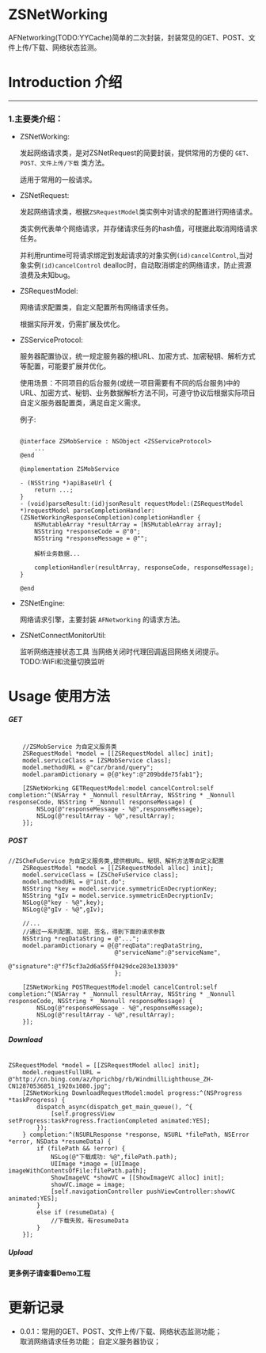 # ZSNetWorking
AFNetworking(TODO:YYCache)简单的二次封装，封装常见的GET、POST、文件上传/下载、网络状态监测。


# Introduction 介绍
---

### 1.主要类介绍：

- ZSNetWorking: 

	发起网络请求类，是对ZSNetRequest的简要封装，提供常用的方便的 `GET、POST、文件上传/下载` 类方法。

	适用于常用的一般请求。

- ZSNetRequest: 
	
	发起网络请求类，根据`ZSRequestModel`类实例中对请求的配置进行网络请求。

	类实例代表单个网络请求，并存储请求任务的hash值，可根据此取消网络请求任务。

	并利用runtime可将请求绑定到发起请求的对象实例`(id)cancelControl`,当对象实例`(id)cancelControl` dealloc时，自动取消绑定的网络请求，防止资源浪费及未知bug。

- ZSRequestModel:

	网络请求配置类，自定义配置所有网络请求任务。

	根据实际开发，仍需扩展及优化。

- ZSServiceProtocol:
	
	服务器配置协议，统一规定服务器的根URL、加密方式、加密秘钥、解析方式等配置，可能要扩展并优化。

	使用场景：不同项目的后台服务(或统一项目需要有不同的后台服务)中的URL、加密方式、秘钥、业务数据解析方法不同，可遵守协议后根据实际项目自定义服务器配置类，满足自定义需求。

	例子: 

	```

	@interface ZSMobService : NSObject <ZSServiceProtocol> 
		...
	@end

	@implementation ZSMobService

	- (NSString *)apiBaseUrl {
    	return ...;
	}
	- (void)parseResult:(id)jsonResult requestModel:(ZSRequestModel *)requestModel parseCompletionHandler:(ZSNetWorkingResponseCompletion)completionHandler {
	    NSMutableArray *resultArray = [NSMutableArray array];
	    NSString *responseCode = @"0";
	    NSString *responseMessage = @"";
	    
	    解析业务数据...

	    completionHandler(resultArray, responseCode, responseMessage);
	}

	@end
	
	```

- ZSNetEngine:

	网络请求引擎，主要封装 `AFNetworking` 的请求方法。

- ZSNetConnectMonitorUtil:

	监听网络连接状态工具
	当网络关闭时代理回调返回网络关闭提示。
	TODO:WiFi和流量切换监听


# Usage 使用方法

##### GET

``` 
	
	//ZSMobService 为自定义服务类
	ZSRequestModel *model = [[ZSRequestModel alloc] init];
    model.serviceClass = [ZSMobService class];
    model.methodURL = @"car/brand/query";
    model.paramDictionary = @{@"key":@"209bdde75fab1"};
    
    [ZSNetWorking GETRequestModel:model cancelControl:self completion:^(NSArray * _Nonnull resultArray, NSString * _Nonnull responseCode, NSString * _Nonnull responseMessage) {
        NSLog(@"responseMessage - %@",responseMessage);
        NSLog(@"resultArray - %@",resultArray);
    }];

```

##### POST

```
//ZSCheFuService 为自定义服务类,提供根URL、秘钥、解析方法等自定义配置
	ZSRequestModel *model = [[ZSRequestModel alloc] init];
    model.serviceClass = [ZSCheFuService class];
    model.methodURL = @"init.do";
    NSString *key = model.service.symmetricEnDecryptionKey;
    NSString *gIv = model.service.symmetricEnDecryptionIv;
    NSLog(@"key - %@",key);
    NSLog(@"gIv - %@",gIv);
    
    //...
    //通过一系列配置、加密、签名，得到下面的请求参数
    NSString *reqDataString = @"...";
    model.paramDictionary = @{@"reqData":reqDataString,
                              @"serviceName":@"serviceName",
                              @"signature":@"f75cf3a2d6a55ff0429dce283e133039"
                              };
    
    [ZSNetWorking POSTRequestModel:model cancelControl:self completion:^(NSArray * _Nonnull resultArray, NSString * _Nonnull responseCode, NSString * _Nonnull responseMessage) {
        NSLog(@"responseMessage - %@",responseMessage);
        NSLog(@"resultArray - %@",resultArray);
    }];
```

##### Download

```

ZSRequestModel *model = [[ZSRequestModel alloc] init];
    model.requestFullURL = @"http://cn.bing.com/az/hprichbg/rb/WindmillLighthouse_ZH-CN12870536851_1920x1080.jpg";
    [ZSNetWorking DownloadRequestModel:model progress:^(NSProgress *taskProgress) {
        dispatch_async(dispatch_get_main_queue(), ^{
            [self.progressView setProgress:taskProgress.fractionCompleted animated:YES];
        });
    } completion:^(NSURLResponse *response, NSURL *filePath, NSError *error, NSData *resumeData) {
        if (filePath && !error) {
            NSLog(@"下载成功: %@",filePath.path);
            UIImage *image = [UIImage imageWithContentsOfFile:filePath.path];
            ShowImageVC *showVC = [[ShowImageVC alloc] init];
            showVC.image = image;
            [self.navigationController pushViewController:showVC animated:YES];
        }
        else if (resumeData) {
            //下载失败，有resumeData
        }
    }];

```

##### Upload

**更多例子请查看Demo工程**


# 更新记录

- 0.0.1：常用的GET、POST、文件上传/下载、网络状态监测功能；	
		 取消网络请求任务功能；
		 自定义服务器协议；


